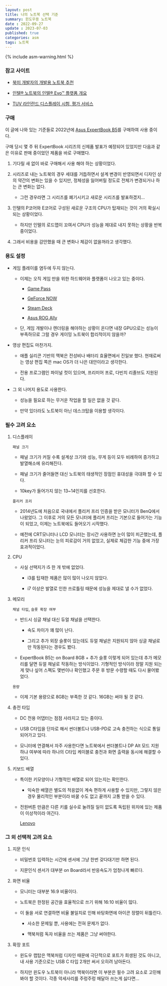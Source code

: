 ```yaml
---
layout: post
title: 나의 노트북 선택 기준
summary: 윈도우용 노트북
date : 2022-09-27
update : 2023-07-03
published: true
categories: asm
tags: 노트북
---
```

{% include asm-warning.html %}

### 참고 사이트

- [북미 개발자의 개발용 노트북 추천](https://youtu.be/ffMt1B_ToJM)

- [인텔® 노트북의 인텔® Evo™ 플랫폼 개요](https://www.intel.co.kr/content/www/kr/ko/support/articles/000057480/processors/intel-core-processors.html)

- [TUV 라인란드 디스플레이 시험, 평가 서비스](https://www.tuv.com/korea/ko/lp/products/image-quality-laboratory/)

### 구매

이 글에 나와 있는 기준들로 2022년에 [Asus ExpertBook B5](https://www.asus.com/kr/Laptops/For-Work/ExpertBook/ExpertBook-B5-B5302C-11th-Gen-Intel/)를 구매하여 사용 중이다.

구매 당시 몇 주 뒤 ExpertBook 시리즈의 신제품 발표가 예정되어 있었지만 다음과 같은 이유로 판매 중이었던 제품을 바로 구매했다.

1. 기다릴 새 없이 바로 구매해서 사용 해야 하는 상황이었다.

2. 시리즈로 내는 노트북의 경우 세대를 거듭하면서 설계 변경이 반영되면서 디자인 상의 약간의 변화는 있을 수 있지만, 정체성을 잃어버릴 정도로 전체가 변경되거나 하는 큰 변화는 없다.

	- 그런 경우라면 그 시리즈를 폐기시키고 새로운 시리즈를 발표하겠지...

3. 인텔의 P코어와 E코어로 구성된 새로운 구조의 CPU가 탑재되는 것이 거의 확실시 되는 상황이었다.
	
	- 하지만 인텔의 로드맵이 꼬여서 CPU가 성능을 제대로 내지 못하는 상황을 반복 중이었다.
	
4. 그래서 비용을 감안했을 때 큰 변화나 체감이 없을꺼라고 생각했다.

### 용도 설정

- 게임 플레이를 염두에 두지 않는다.
	
	- 이제는 오직 게임 만을 위한 하드웨어와 플랫폼이 나오고 있는 중이다. 

		- [Game Pass](https://www.xbox.com/ko-KR/xbox-game-pass/pc-game-pass)

		- [GeForce NOW](https://www.nvidia.com/ko-kr/geforce-now/)

		- [Steam Deck](https://www.steamdeck.com/ko/)

		- [Asus ROG Ally](https://rog.asus.com/kr/gaming-handhelds/rog-ally/rog-ally-2023/)

	- 단, 게임 개발이나 렌더링을 해야하는 상황이 온다면 내장 GPU으로는 성능이 부족하므로 그럴 경우 게이밍 노트북이 합리적이지 않을까?

- 영상 편집도 마찬가지.

	- 애플 실리콘 기반의 맥북은 전성비나 배터리 효율면에서 진일보 했다. 현재로써는 영상 편집 쪽은 mac OS가 더 나은 대안이라고 생각한다.

	- 전용 프로그램인 파이널 컷이 있으며, 프리미어 프로, 다빈치 리졸브도 지원된다.

- 그 외 나머지 용도로 사용한다.

	- 성능을 필요로 하는 무거운 작업을 할 일은 없을 것 같다.
	
	- 만약 있더라도 노트북이 아닌 데스크탑을 이용할 생각이다.

### 필수 고려 요소

1. 디스플레이

	`패널 크기`

	- 패널 크기가 커질 수록 설계상 크기와 성능, 무게 등이 모두 비례하여 증가하고 발열해소에 유리해진다.

	- 패널 크기가 줄어들면 대신 노트북의 태생적인 장점인 휴대성을 극대화 할 수 있다.

	- 10key가 들어가지 않는 13~14인치를 선호한다.

	`플리커 프리`

	- 2014년도에 처음으로 국내에서 플리커 프리 인증을 받은 모니터가 BenQ에서 나왔었다. 그 이후로 거의 모든 모니터에 플리커 프리는 기본으로 들어가는 기능이 되었고, 이제는 노트북에도 들어오기 시작했다.

	- 예전에 CRT모니터나 LCD 모니터는 장시간 사용하면 눈이 많이 피곤했는데, 플리커 프리 모니터는 눈의 피로감이 거의 없었고, 실제로 체감한 기능 중에 가장 효과적이었다.

2. CPU 

	- 사실 선택지가 i5 한 개 밖에 없었다.

		- i3를 탑재한 제품은 많이 많이 나오지 않았다.

		- i7 이상은 발열로 인한 쓰로틀링 때문에 성능을 제대로 낼 수가 없었다.

3. 메모리

	`채널 타입`, `슬롯 확장 여부`

	- 반드시 싱글 채널 대신 듀얼 채널을 선택한다.

		- 속도 차이가 꽤 많이 난다.
	
		- 그리고 추가 외장 슬롯이 있는데도 듀얼 채널은 지원되지 않아 싱글 채널로만 작동된다는 경우도 봤다.

	- ExpertBook B5는 on Board 8GB + 추가 슬롯 이렇게 되어 있는데 추가 메모리를 달면 듀얼 채널로 작동하는 방식이었다. 기형적인 방식이라 정말 지원 되는게 맞나 싶어 스펙도 몇번이나 확인했고 주문 후 방문 수령할 때도 다시 물어봤었다.

	`용량`

	- 이제 기본 용량으로 8GB는 부족한 것 같다. 16GB는 써야 될 것 같다.

4. 충전 타입

	- DC 전용 어댑터는 점점 사라지고 있는 중이다.

	- USB C타입을 단자로 해서 썬더볼트나 USB-PD로 고속 충전하는 식으로 통일 되어가고 있다. 

	- 모니터에 연결해서 자주 사용한다면 노트북에서 썬더볼트나 DP Alt 모드 지원하냐 여부에 따라 하나의 C타입 케이블로 충전과 화면 출력을 동시에 해결할 수 있다. 

5. 키보드 배열

	- 특이한 키모양이나 기형적인 배열로 되어 있는지는 확인한다.

		- 익숙한 배열은 별도의 적응없이 계속 편하게 사용할 수 있지만, 그렇지 않은 경우 물리적인 부분이라 바꿀 수도 없고 끝까지 고통 받을 수 있다.

	- 전원버튼 만큼은 다른 키를 실수로 눌려질 일이 없도록 독립된 위치에 있는 제품이 이상적이라 여긴다.

		[Lenovo](https://www.lenovo.com/kr/ko/laptops/thinkpad/thinkpad-x1/ThinkPad-X1-Carbon-Gen-11/p/LEN101T0049?orgRef=https%253A%252F%252Fwww.google.com%252F)

### 그 외 선택적 고려 요소

1. 지문 인식

	- 비밀번호 입력하는 시간에 센서에 그냥 한번 갖다대기만 하면 된다.

	- 지문인식 센서가 대부분 on Board라서 반응속도가 엄청나게 빠르다.

2. 화면 비율

	- 모니터는 대부분 16:9 비율이다.

	- 노트북은 한정된 공간을 효율적으로 쓰기 위해 16:10 비율이 많다.

	- 이 둘을 서로 연결하면 비율 불일치로 인해 바탕화면에 아이콘 정렬이 뒤틀린다.

		- 사소한 문제일 뿐, 사용에는 전혀 문제가 없다.

		- 맥북처럼 독자 비율을 쓰는 제품은 그냥 써야한다.

3. 확장 포트

	- 윈도우 랩탑은 맥북처럼 디자인 때문에 극단적으로 포트가 희생된 것도 아니고, 내 사용 기준으로는 USB C 타입 2개만 써서 오히려 남아돈다.

	- 하지만 윈도우 노트북이 아니라 맥북이라면 이 부분은 필수 고려 요소로 고민해 봐야 할 것이다. 각종 악세사리를 주렁주렁 매달아 쓰는게 싫다면...